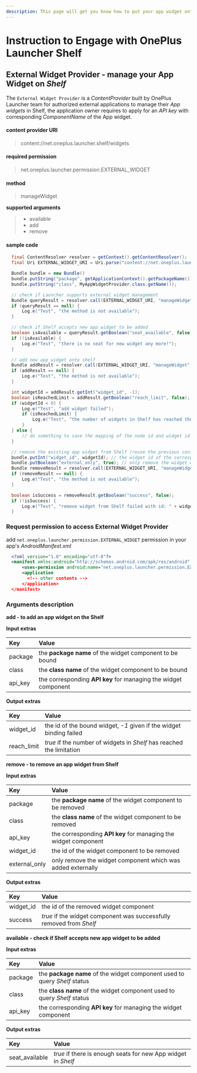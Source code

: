 ```yaml
---
description: This page will get you know how to put your app widget onto Shelf
---
```


# Instruction to Engage with OnePlus Launcher Shelf

## External Widget Provider - manage your App Widget on _Shelf_

The `External Widget Provider` is a _ContentProvider_ built by OnePlus Launcher team for authorized external applications to manage their _App widgets_ in Shelf, the application owner requires to apply for an _API key_ with corresponding _ComponentName_ of the App widget.  

#### **content provider URI**

> content://net.oneplus.launcher.shelf/widgets

#### **required permission**

> net.oneplus.launcher.permission.EXTERNAL\_WIDGET

#### **method**

> manageWidget

**supported arguments**

> * available
> * add
> * remove

#### sample code

```java
  final ContentResolver resolver = getContext().getContentResolver();
  final Uri EXTERNAL_WIDGET_URI = Uri.parse("content://net.oneplus.launcher.shelf/widgets");

  Bundle bundle = new Bundle()
  bundle.putString("package", getApplicationContext().getPackageName());
  bundle.putString("class", MyAppWidgetProvider.class.getName());

  // check if Launcher supports external widget management
  Bundle queryResult = resolver.call(EXTERNAL_WIDGET_URI, "manageWidget", "available", bundle);
  if (queryResult == null) {
      Log.e("Test", "the method is not available");
  }

  // check if Shelf accepts new app widget to be added
  boolean isAvailable = queryResult.getBoolean("seat_available", false);
  if (!isAvailable) {
      Log.e("Test", "there is no seat for new widget any more!");
  }

  // add new app widget onto shelf
  Bundle addResult = resolver.call(EXTERNAL_WIDGET_URI, "manageWidget", "add", bundle);
  if (addResult == null) {
      Log.e("Test", "the method is not available");
  }

  int widgetId = addResult.getInt("widget_id", -1);
  boolean isReachedLimit = addResult.getBoolean("reach_limit", false);
  if (widgetId < 0) {
      Log.e("Test", "add widget failed");
      if (isReachedLimit) {
          Log.e("Test", "the number of widgets in Shelf has reached the limitation");
      }
  } else {
      // do something to save the mapping of the node id and widget id
  }

  // remove the existing app widget from Shelf (reuse the previous configured bundle object)
  bundle.putInt("widget_id", widgetId); // the widget id of the corresponding widget to be removed
  bundle.putBoolean("external_only", true); // only remove the widget which is not added from shelf
  Bundle removeResult = resolver.call(EXTERNAL_WIDGET_URI, "manageWidget", "remove", bundle);
  if (removeResult == null) {
      Log.e("Test", "the method is not available");
  }

  boolean isSuccess = removeResult.getBoolean("success", false);
  if (!isSuccess) {
      Log.e("Test", "remove widget from Shelf failed with id: " + widgetId);
  }
```

### Request permission to access External Widget Provider

add `net.oneplus.launcher.permission.EXTERNAL_WIDGET` permission in your app's _AndroidManifest.xml_

```xml
  <?xml version="1.0" encoding="utf-8"?>
  <manifest xmlns:android="http://schemas.android.com/apk/res/android" package="com.example.myapplication" >
      <uses-permission android:name="net.oneplus.launcher.permission.EXTERNAL_WIDGET" />
      <application
        <!-- other contents -->
      </application>
  </manifest>
```

### Arguments description

**add - to add an app widget on the Shelf**

**Input extras**

| **Key** | **Value** |
| :--- | :--- |
| package | the **package name** of the widget component to be bound |
| class | the **class name** of the widget component to be bound |
| api_key | the corresponding **API key** for managing the widget component |

**Output extras**

| **Key** | **Value** |
| :--- | :--- |
| widget\_id | the id of the bound widget, _-1_ given if the widget binding failed |
| reach\_limit | _true_ if the number of widgets in _Shelf_ has reached the limitation |

**remove - to remove an app widget from Shelf**

**Input extras**

| **Key** | **Value** |
| :--- | :--- |
| package | the **package name** of the widget component to be removed |
| class | the **class name** of the widget component to be removed |
| api_key | the corresponding **API key** for managing the widget component |
| widget\_id | the id of the widget component to be removed |
| external\_only | only remove the widget component which was added externally |

**Output extras**

| **Key** | **Value** |
| :--- | :--- |
| widget\_id | the id of the removed widget component |
| success | _true_ if the widget component was successfully removed from _Shelf_ |

**available - check if Shelf accepts new app widget to be added**

**Input extras**

| **Key** | **Value** |
| :--- | :--- |
| package | the **package name** of the widget component used to query _Shelf_ status |
| class | the **class name** of the widget component used to query _Shelf_ status |
| api_key | the corresponding **API key** for managing the widget component |

**Output extras**

| **Key** | **Value** |
| :--- | :--- |
| seat\_available | _true_ if there is enough seats for new App widget in _Shelf_ |

